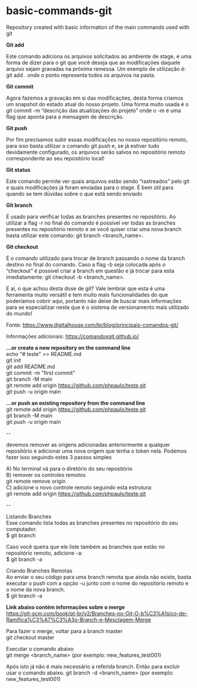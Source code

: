 # basic-commands-git
Repository created with basic information of the main commands used with git


**Git add**

Este comando adiciona os arquivos solicitados ao ambiente de stage, é uma forma de dizer para o git que você deseja que as modificações daquele arquivo sejam gravadas na próxima remessa. Um exemplo de utilização é: git add . onde o ponto representa todos os arquivos na pasta.

**Git commit**

Agora fazemos a gravação em si das modificações, desta forma criamos um snapshot do estado atual do nosso projeto. Uma forma muito usada é o git commit -m “descrição das atualizações do projeto” onde o -m é uma flag que aponta para a mensagem de descrição.

**Git push**

Por fim precisamos subir essas modificações no nosso repositório remoto, para isso basta utilizar o comando git push e, se já estiver tudo devidamente configurado, os arquivos serão salvos no repositório remoto correspondente ao seu repositório local!

**Git status**

Este comando permite ver quais arquivos estão sendo “rastreados” pelo git e quais modificações já foram enviadas para o stage. É bem útil para quando se tem dúvidas sobre o que está sendo enviado

**Git branch**

É usado para verificar todas as branches presentes no repositório. Ao utilizar a flag -r no final do comando é possível ver todas as branches presentes no repositório remoto e se você quiser criar uma nova branch basta utilizar este comando: git branch <branch_name>.

**Git checkout**

É o comando utilizado para trocar de branch passando o nome da branch destino no final do comando. Caso a flag -b seja colocada após o “checkout” é possível criar a branch em questão e já trocar para esta imediatamente: git checkout -b <branch_name>.

E aí, o que achou desta dose de git? Vale lembrar que esta é uma ferramenta muito versátil e tem muito mais funcionalidades do que poderíamos cobrir aqui, portanto não deixe de buscar mais informações para se especializar neste que é o sistema de versionamento mais utilizado do mundo!

Fonte: https://www.digitalhouse.com/br/blog/principais-comandos-git/

Informações adicionais:
https://comandosgit.github.io/

**…or create a new repository on the command line**  
echo "# teste" >> README.md  
git init  
git add README.md  
git commit -m "first commit"  
git branch -M main  
git remote add origin https://github.com/phpaulo/teste.git  
git push -u origin main  

**…or push an existing repository from the command line**  
git remote add origin https://github.com/phpaulo/teste.git  
git branch -M main  
git push -u origin main  

--

devemos remover as origens adicionadas anteriormente a qualquer repositório e adicionar uma nova origem que tenha o token nela. Podemos fazer isso seguindo estes 3 passos simples  

A) No terminal vá para o diretório do seu repositório  
B) remover os controles remotos  
git remote remove origin   
C) adicione o novo controle remoto seguindo esta estrutura:  
git remote add origin https://github.com/phpaulo/teste.git  

--

Listando Branches  
Esse comando lista todas as branches presentes no repositório do seu computador.    
$ git branch  

Caso você queira que ele liste também as branches que estão no repositório remoto, adicione -a:    
$ git branch -a  

Criando Branches Remotas  
Ao enviar o seu código para uma branch remota que ainda não existe, basta executar o push com a opção -u junto com o nome do repositório remoto e o nome da nova branch.  
$ git branch -a  

**Link abaixo contém informações sobre o merge**  
https://git-scm.com/book/pt-br/v2/Branches-no-Git-O-b%C3%A1sico-de-Ramifica%C3%A7%C3%A3o-Branch-e-Mesclagem-Merge

Para fazer o merge, voltar para a branch master  
git checkout master  

Executar o comando abaixo  
git merge <branch_name> (por exemplo: new_features_test001)  

Após isto já não é mais necessário a referida branch. Então para excluir usar o comando abaixo.
git branch -d <branch_name> (por exemplo: new_features_test001)
